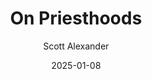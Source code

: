 ---
layout: podcast
title: "On Priesthoods"
author: Scott Alexander
description: https://www.astralcodexten.com/p/on-priesthoods
date: 2025-01-08
length: 7763330
duration: 1941
guid: on-priesthoods
---